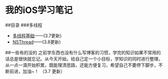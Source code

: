 # 我的iOS学习笔记
##目录
###多线程

- [多线程基础](./多线程基础.md)——(3.7更新)
- [NSThread](./NSThread.md)——(3.8更新)

##一些有的没的
之前学东西也没有什么写博客的习惯，学完的知识如果不常用的话总是很快就忘记。从今天开始，给自己定一个小目标，学知识的同时进行整理，从一点一滴开始积累，既能理清思路，还能方便复习，希望自己不要停下脚步，不断前进，加油~！    （3.7 更新）